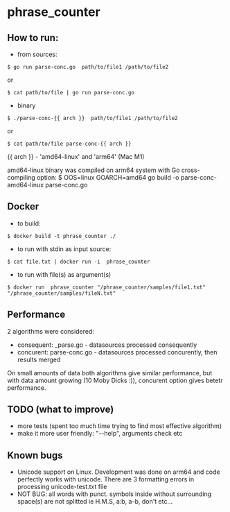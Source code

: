 # phrase_counter

##  How to run:

- from sources: 

```
$ go run parse-conc.go  path/to/file1 /path/to/file2
```
  or 
```
$ cat path/to/file | go run parse-conc.go
```

- binary 
```
$ ./parse-conc-{{ arch }}  path/to/file1 /path/to/file2
```
  or
```
$ cat path/to/file parse-conc-{{ arch }}
```

 {{ arch }} - 'amd64-linux' and 'arm64' (Mac M1)

 amd64-linux binary was compiled on arm64 system  with Go cross-compiling option:
 $ OOS=linux GOARCH=amd64 go build -o parse-conc-amd64-linux parse-conc.go
 


## Docker

- to build:

```
$ docker build -t phrase_counter ./
```

- to run with stdin as input source:

```
$ cat file.txt | docker run -i  phrase_counter
```

- to run with file(s) as argument(s)

```
$ docker run  phrase_counter "/phrase_counter/samples/file1.txt" "/phrase_counter/samples/fileN.txt"
```



## Performance

2 algorithms were considered:
- consequent:  \_parse.go - datasources processed consequently
- concurent: parse-conc.go  - datasources processed concurently, then results merged

On small amounts of data both algorithms give similar performance, but with data amount growing (10 Moby Dicks :)), concurent option gives betetr performance.


## TODO (what to improve)

- more tests (spent too much time trying to find most effective algorithm)
- make it more user friendly: "--help", arguments check etc


## Known bugs

- Unicode support on Linux. Development was done on arm64 and code perfectly works with unicode. There are 3 formatting errors in processing unicode-test.txt file
- NOT BUG: all words with punct. symbols inside  without surrounding space(s) are not splitted ie H.M.S, a:b, a-b, don't etc...




